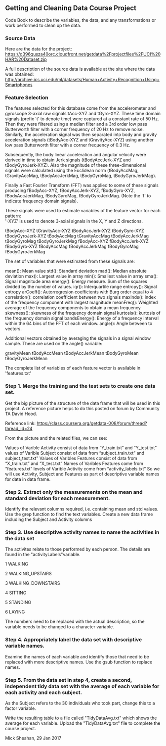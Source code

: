 ## Getting and Cleaning Data Course Project

Code Book to describe the variables, the data, and any transformations or work performed to clean up the data.

### Source Data

Here are the data for the project:
https://d396qusza40orc.cloudfront.net/getdata%2Fprojectfiles%2FUCI%20HAR%20Dataset.zip

A full description of the source data is available at the site where the data was obtained:
http://archive.ics.uci.edu/ml/datasets/Human+Activity+Recognition+Using+Smartphones

### Feature Selection 

The features selected for this database come from the accelerometer and gyroscope 3-axial raw signals tAcc-XYZ and tGyro-XYZ. 
These time domain signals (prefix 't' to denote time) were captured at a constant rate of 50 Hz. 
Then they were filtered using a median filter and a 3rd order low pass Butterworth filter with a corner frequency of 20 Hz to remove noise. 
Similarly, the acceleration signal was then separated into body and gravity acceleration signals (tBodyAcc-XYZ and tGravityAcc-XYZ) using another low pass Butterworth filter with a corner frequency of 0.3 Hz. 

Subsequently, the body linear acceleration and angular velocity were derived in time to obtain Jerk signals (tBodyAccJerk-XYZ and tBodyGyroJerk-XYZ). 
Also the magnitude of these three-dimensional signals were calculated using the Euclidean norm (tBodyAccMag, tGravityAccMag, tBodyAccJerkMag, tBodyGyroMag, tBodyGyroJerkMag). 

Finally a Fast Fourier Transform (FFT) was applied to some of these signals producing fBodyAcc-XYZ, fBodyAccJerk-XYZ, fBodyGyro-XYZ, fBodyAccJerkMag, fBodyGyroMag, fBodyGyroJerkMag. 
(Note the 'f' to indicate frequency domain signals). 

These signals were used to estimate variables of the feature vector for each pattern:  
'-XYZ' is used to denote 3-axial signals in the X, Y and Z directions.

tBodyAcc-XYZ
tGravityAcc-XYZ
tBodyAccJerk-XYZ
tBodyGyro-XYZ
tBodyGyroJerk-XYZ
tBodyAccMag
tGravityAccMag
tBodyAccJerkMag
tBodyGyroMag
tBodyGyroJerkMag
fBodyAcc-XYZ
fBodyAccJerk-XYZ
fBodyGyro-XYZ
fBodyAccMag
fBodyAccJerkMag
fBodyGyroMag
fBodyGyroJerkMag

The set of variables that were estimated from these signals are: 

mean(): Mean value
std(): Standard deviation
mad(): Median absolute deviation 
max(): Largest value in array
min(): Smallest value in array
sma(): Signal magnitude area
energy(): Energy measure. Sum of the squares divided by the number of values. 
iqr(): Interquartile range 
entropy(): Signal entropy
arCoeff(): Autorregresion coefficients with Burg order equal to 4
correlation(): correlation coefficient between two signals
maxInds(): index of the frequency component with largest magnitude
meanFreq(): Weighted average of the frequency components to obtain a mean frequency
skewness(): skewness of the frequency domain signal 
kurtosis(): kurtosis of the frequency domain signal 
bandsEnergy(): Energy of a frequency interval within the 64 bins of the FFT of each window.
angle(): Angle between to vectors.

Additional vectors obtained by averaging the signals in a signal window sample. These are used on the angle() variable:

gravityMean
tBodyAccMean
tBodyAccJerkMean
tBodyGyroMean
tBodyGyroJerkMean

The complete list of variables of each feature vector is available in 'features.txt'

### Step 1. Merge the training and the test sets to create one data set.

Get the big picture of the structure of the data frame that will be used in this project.
A reference picture helps to do this posted on forum by Community TA  David Hood.

Reference link: https://class.coursera.org/getdata-008/forum/thread?thread_id=24

From the picture and the related files, we can see:

Values of Varible Activity consist of data from “Y_train.txt” and “Y_test.txt”
values of Varible Subject consist of data from “subject_train.txt” and subject_test.txt"
Values of Varibles Features consist of data from “X_train.txt” and “X_test.txt”
Names of Varibles Features come from “features.txt”
levels of Varible Activity come from “activity_labels.txt”
So we will use Activity, Subject and Features as part of descriptive variable names for data in data frame.

### Step 2. Extract only the measurements on the mean and standard deviation for each measurement.

Identify the relevant columns required, i.e. containing mean and std values.
Use the grep function to find the text variables.
Create a new data frame including the Subject and Activity columns

### Step 3. Use descriptive activity names to name the activities in the data set

The activites relate to those performed by each person. 
The details are found in the "activityLabels"variable. 

1 WALKING

2 WALKING_UPSTAIRS

3 WALKING_DOWNSTAIRS

4 SITTING

5 STANDING

6 LAYING

The numbers need to be replaced with the actual description, so the variable needs to be changed to a character variable.

### Step 4. Appropriately label the data set with descriptive variable names.

Examine the names of each variable and identify those that need to be replaced with more descriptive names.
Use the gsub function to replace names.

### Step 5. From the data set in step 4, create a second, independent tidy data set with the average of each variable for each activity and each subject.

As the Subject refers to the 30 individuals who took part, change this to a factor variable.

Write the resulting table to a file called "TidyDataAvg.txt" which shows the average for each variable.
Upload the "TidyDataAvg.txt" file to complete the course project.

Mick Sheahan, 29 Jan 2017

